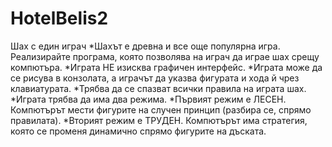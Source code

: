 # HotelBelis2
Шах с един играч
*Шахът е древна и все още популярна игра. Реализирайте програма, която позволява на играч да играе шах срещу компютъра.
*Играта НЕ изисква графичен интерфейс.
*Играта може да се рисува в конзолата, а играчът да указва фигурата и хода й чрез клавиатурата.
*Трябва да се спазват всички правила на играта шах.
*Играта трябва да има два режима.
*Първият режим е ЛЕСЕН. Компютърът мести фигурите на случен принцип (разбира се, спрямо правилата).
*Вторият режим е ТРУДЕН. Компютърът има стратегия, която се променя динамично спрямо фигурите на дъската.

